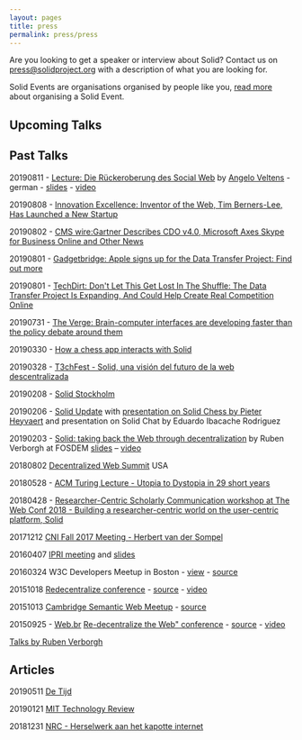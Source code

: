 ```yaml
---
layout: pages
title: press
permalink: press/press
---
```


Are you looking to get a speaker or interview about Solid? Contact us on press@solidproject.org with a description of what you are looking for. 

Solid Events are organisations organised by people like you, [read more](https://github.com/solid/solid.github.io/blob/master/pages/solid-events.md) about organising a Solid Event. 

## Upcoming Talks 


## Past Talks 

20190811 - [Lecture: Die Rückeroberung des Social Web](https://programm.froscon.de/2019/events/2375.html) by [Angelo Veltens](https://angelo.veltens.org/profile/card#me) - german - [slides](https://angelo.veltens.org/slides/2019/solid-einfuehrung) - [video](https://media.ccc.de/v/froscon2019-2375-die_ruckeroberung_des_social_web)

20190808 - [Innovation Excellence: Inventor of the Web, Tim Berners-Lee, Has Launched a New Startup](https://www.innovationexcellence.com/blog/2019/08/08/inventor-of-the-web-tim-berners-lee-has-launched-a-new-startup/)

20190802 - [CMS wire:Gartner Describes CDO v4.0, Microsoft Axes Skype for Business Online and Other News](https://www.cmswire.com/digital-workplace/gartner-describes-cdo-v40-microsoft-axes-skype-for-business-online-and-other-news/)

20190801 - [Gadgetbridge: Apple signs up for the Data Transfer Project: Find out more](https://www.gadgetbridge.com/news/apple-signs-up-for-the-data-transfer-project-find-out-more/) 

20190801 - [TechDirt: Don't Let This Get Lost In The Shuffle: The Data Transfer Project Is Expanding, And Could Help Create Real Competition Online](https://www.techdirt.com/articles/20190731/17390142693/dont-let-this-get-lost-shuffle-data-transfer-project-is-expanding-could-help-create-real-competition-online.shtml)

20190731 - [The Verge: Brain-computer interfaces are developing faster than the policy debate around them](https://www.theverge.com/interface/2019/7/31/20747916/facebook-brain-computer-interface-policy-neuralink)

20190330 - [How a chess app interacts with Solid](https://pieterheyvaert.com/blog/2019/03/30/solid-chess-interaction)

20190328 - [T3chFest - Solid, una visión del futuro de la web descentralizada](https://www.youtube.com/watch?v=zzsViU5kSlY)

20190208 - [Solid Stockholm](https://docs.google.com/presentation/d/1G34UGSzaGCXdeMgOTWup-54y7JdCoFwMPtlojidIKdc/edit#slide=id.p) 

20190206 - [Solid Update](https://vimeo.com/316638368) with [presentation on Solid Chess by Pieter Heyvaert](https://pieterheyvaert.com/blog/2019/02/10/solid-world-summary/) and presentation on Solid Chat by Eduardo Ibacache Rodriguez

20190203 - [Solid: taking back the Web through decentralization](https://rubenverborgh.github.io/Slides-FOSDEM-2019/) by Ruben Verborgh at FOSDEM [slides](https://rubenverborgh.github.io/Slides-FOSDEM-2019/) – [video](https://video.fosdem.org/2019/Janson/solid_web_decentralization.mp4)

20180802 [Decentralized Web Summit](https://solid.github.io/dweb-summit-2018/) USA

20180528 - [ACM Turing Lecture - Utopia to Dystopia in 29 short years](https://www.w3.org/2018/Talks/0529-timbl-turing/timbl-turing-slides-utopia-to-dystopia.html)

20180428 - [ Researcher-Centric Scholarly Communication workshop at The Web Conf 2018 - Building a researcher-centric world on the user-centric platform, Solid](https://linkedresearch.org/events/the-web-conf-2018/summary#researcher-centric-solid)

20171212 [CNI Fall 2017 Meeting - Herbert van der Sompel](https://www.slideshare.net/hvdsomp/paul-evan-peters-lecture/)

20160407 [IPRI meeting](https://slides.com/deiu/redecentralize-2015#/) and [slides](https://github.com/solid/talks/blob/master/slides-redecentralize-conf.html)

20160324 W3C Developers Meetup in Boston - [view](https://slides.com/deiu/redecentralize-2015#/) - [source](https://github.com/solid/talks/blob/master/slides-redecentralize-conf.html)

20151018 [Redecentralize conference](https://slides.com/deiu/redecentralize-2015#/) - [source](https://github.com/solid/talks/blob/master/slides-redecentralize-conf.html) - [video](https://www.youtube.com/watch?v=yi4SgNyDJ9w)

20151013 [Cambridge Semantic Web Meetup](http://slides.com/deiu/solid-tech#/) - [source](https://github.com/solid/talks/blob/master/slides-solid-tech.html)

20150925 - [Web.br](http://conferenciaweb.w3c.br/) [Re-decentralize the Web" conference](https://deiu.github.io/2015-web.br-conference#/) - [source](https://github.com/solid/talks/blob/master/slides-re-decentralize.html) - [video](https://www.youtube.com/watch?v=BPZiBDPKiGk)

[Talks by Ruben Verborgh](https://github.com/search?q=%23solid+%23slides)

## Articles

20190511 [De Tijd](https://www.tijd.be/dossiers/nieuwe-inzichten/we-moeten-weer-baas-worden-over-onze-data/10125717.html)

20190121 [MIT Technology Review](http://www.mittrchina.com/news/3453)

20181231 [NRC - Herselwerk aan het kapotte internet](https://www.nrc.nl/nieuws/2018/12/31/herstelwerk-aan-het-kapotte-internet-a3127480)
